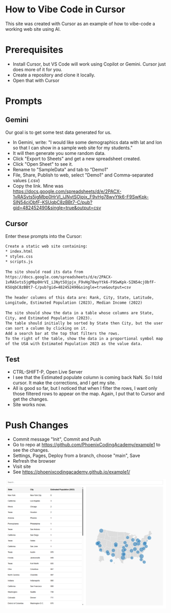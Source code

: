 # How to Vibe Code in Cursor

This site was created with Cursor as an example of how to vibe-code a working web site using AI.

# Prerequisites
* Install Cursor, but VS Code will work using Copilot or Gemini. Cursor just does more of it for you.
* Create a repository and clone it locally.
* Open that with Cursor


# Prompts

## Gemini
Our goal is to get some test data generated for us.

* In Gemini, write: "I would like some demographics data with lat and lon so that I can show in a sample web site for my students."
* It will then generate you some random data.
* Click "Export to Sheets" and get a new spreadsheet created.
* Click "Open Sheet" to see it.
* Rename to "SampleData" and tab to "Demo1"
* File, Share, Publish to web, select "Demo1" and Comma-separated values (.csv)
* Copy the link. Mine was https://docs.google.com/spreadsheets/d/e/2PACX-1vRASvts5jgMbp0HrVI_iJNytSOjpjx_F9vHg78wyYtk6-F9SwKpk-SIN54cjObfF-KSUqbC8zBBt7-C/pub?gid=482452490&single=true&output=csv


## Cursor
Enter these prompts into the Cursor:

```
Create a static web site containing:
* index.html
* styles.css
* scripts.js

The site should read its data from https://docs.google.com/spreadsheets/d/e/2PACX-1vRASvts5jgMbp0HrVI_iJNytSOjpjx_F9vHg78wyYtk6-F9SwKpk-SIN54cjObfF-KSUqbC8zBBt7-C/pub?gid=482452490&single=true&output=csv

The header columns of this data are: Rank, City, State, Latitude, Longitude, Estimated Population (2023), Median Income (2022)

The site should show the data in a table whose columns are State, City, and Estimated Population (2023).
The table should initially be sorted by State then City, but the user can sort a column by clicking on it.
Add a search bar at the top that filters the rows.
To the right of the table, show the data in a proportional symbol map of the USA with Estimated Population 2023 as the value data.
```

## Test

* CTRL-SHIFT-P, Open Live Server
* I see that the Estimated populate column is coming back NaN. So I told cursor. It make the corrections, and I get my site.
* All is good so far, but I noticed that when I filter the rows, I want only those filtered rows to appear on the map. Again, I put that to Cursor and get the changes.
* Site works now.

# Push Changes
* Commit message "Init", Commit and Push
* Go to repo at https://github.com/PhoenixCodingAcademy/example1 to see the changes.
* Settings, Pages, Deploy from a branch, choose "main", Save
* Refresh the browser
* Visit site
* See https://phoenixcodingacademy.github.io/example1/

![](2025-04-07-22-40-52.png)